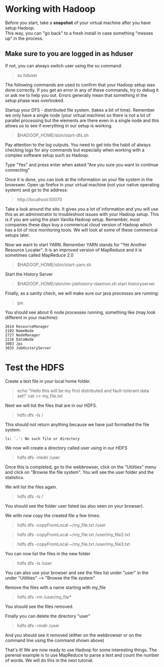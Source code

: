 # Working with Hadoop

Before you start, take a <b>snapshot</b> of your virtual machine after you have setup Hadoop.  
This way, you can "go back" to a fresh install in case something "messes up" in the process.

## Make sure to you are logged in as hduser

If not, you can always switch user using the su command:

> su hduser

The following commands are used to confirm that your Hadoop setup was done correctly.  If you get an error in any of these commands, try to debug it or ask me to help you out.  Errors generally mean that something in the setup phase was overlooked.

Startup your DFS - distributed file system. (takes a bit of time).
Remember we only have a single node (your virtual machine) so there is not a lot of parallel processing but the elements are there even in a single node and this allows us to see if everything in our setup is working.

> $HADOOP_HOME/sbin/start-dfs.sh

Pay attention to the log outputs. You need to get into the habit of always checking logs for any commands but especially when working with a complex software setup such as Hadoop.

Type "Yes" and press enter when asked "Are you sure you want to continue connecting"

Once it is done, you can look at the information on your file system in the browswer.  Open up firefox in your virtual machine (not your native operating system) and go to the address:

> http://localhost:50070

Take a look around the site.  It gives you a lot of information and you will use this as an administrator to troubleshoot issues with your Hadoop setup.  This is if you are using the plain Vanilla Hadoop setup.  Remember, most companies these days buy a commerical cloud version of Hadoop which has a lot of nice monitoring tools.  We will look at some of these commerical setups later.

Now we want to start YARN.  Remember YARN stands for "Yet Another Resource Locater".  It is an improved version of MapReduce and it is sometimes called MapReduce 2.0

> $HADOOP_HOME/sbin/start-yarn.sh

Start the History Server

> $HADOOP_HOME/sbin/mr-jobhistory-daemon.sh start historyserver

Finally, as a sanity check, we will make sure our java processes are running:

> jps 

You should see about 6 node processes running, something like (may look different in your machine):
```
2614 ResourceManager
2102 NameNode
2727 NodeManager
2216 DataNode
3083 Jps
3035 JobHistoryServer
```

# Test the HDFS 

Create a text file in your local home folder.

> echo "Hello this will be my first distributed and fault-tolerant data set\!" cat >> my_file.txt

Next we will list the files that are in our HDFS.

> hdfs dfs -ls /

This should not return anything because we have just formatted the file system.

```
ls: `.': No such file or directory
```

We now will create a directory called user using in our HDFS

> hdfs dfs -mkdir /user

Once this is completed, go to the webbrowser, click on the "Utilities" menu and click on "Browse the file system".  You will see the user folder and the statistics.

We will list the files again.

> hdfs dfs -ls /

You should see the folder user listed (as also seen on your browser).

We willn now copy the created file a few times:

> hdfs dfs -copyFromLocal ~/my_file.txt /user

> hdfs dfs -copyFromLocal ~/my_file.txt /user/my_file2.txt

> hdfs dfs -copyFromLocal ~/my_file.txt /user/my_file3.txt

You can now list the files in the new folder

> hdfs dfs -ls /user

You can also use your browser and see the files list under "user" in the under "Utilities" --> "Browse the file system"

Remove the files with a name starting with my_file

> hdfs dfs -rm /user/my_file*

You should see the files removed.

Finally you can delete the directory "user"

> hdfs dfs -rmdir /user

And you should see it removed (either on the webbrowser or on the command line using the command shown above)

That's it! We are now ready to use Hadoop for some interesting things.  The perenial example is to use MapReduce to parse a text and count the number of words.  We will do this in the next tutorial.

